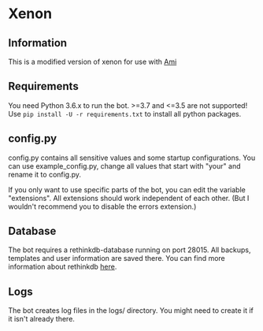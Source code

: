 # Xenon

## Information
This is a modified version of xenon for use with [Ami](https://amidiscord.me)

## Requirements

You need Python 3.6.x to run the bot. >=3.7 and <=3.5 are not supported!  
Use `pip install -U -r requirements.txt` to install all python packages.

## config.py

config.py contains all sensitive values and some startup configurations.
You can use example_config.py, change all values that start with "your" and rename it to config.py.

If you only want to use specific parts of the bot, you can edit the variable "extensions". All extensions should work independent of each other.
(But I wouldn't recommend you to disable the errors extension.)

## Database

The bot requires a rethinkdb-database running on port 28015. All backups, templates and user information are saved there.
You can find more information about rethinkdb [here](https://www.rethinkdb.com/docs/install/).

## Logs

The bot creates log files in the logs/ directory. You might need to create it if it isn't already there.
